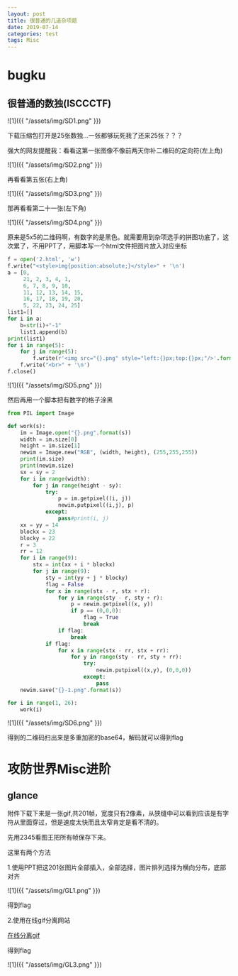 ```yaml
---
layout: post
title: 很普通的几道杂项题
date: 2019-07-14
categories: test
tags: Misc
---
```


# bugku

## 很普通的数独(ISCCCTF)

![1]({{ "/assets/img/SD1.png" }})

下载压缩包打开是25张数独...一张都够玩死我了还来25张？？？

强大的网友提醒我：看看这第一张图像不像前两天你补二维码的定向符(左上角)

![1]({{ "/assets/img/SD2.png" }})

再看看第五张(右上角)

![1]({{ "/assets/img/SD3.png" }})

那再看看第二十一张(左下角)

![1]({{ "/assets/img/SD4.png" }})

原来是5x5的二维码啊，有数字的是黑色。就需要用到杂项选手的拼图功底了，这次累了，不用PPT了，用脚本写一个html文件把图片放入对应坐标

``` python
f = open('2.html', 'w')
f.write("<style>img{position:absolute;}</style>" + '\n')
a = [0,
     21, 2, 3, 4, 1,
     6, 7, 8, 9, 10,
     11, 12, 13, 14, 15,
     16, 17, 18, 19, 20,
     5, 22, 23, 24, 25]
list1=[]
for i in a:
	b=str(i)+"-1"
	list1.append(b)
print(list1)
for i in range(5):
    for j in range(5):
        f.write(r'<img src="{}.png" style="left:{}px;top:{}px;"/>'.format(list1[i * 5 + j + 1], j * 208, i * 199))
    f.write("<br>" + '\n')
f.close()
```

![1]({{ "/assets/img/SD5.png" }})

然后再用一个脚本把有数字的格子涂黑

``` python
from PIL import Image

def work(s):
	im = Image.open("{}.png".format(s))
	width = im.size[0]
	height = im.size[1]
	newim = Image.new("RGB", (width, height), (255,255,255))
	print(im.size)
	print(newim.size)
	sx = sy = 2
	for i in range(width):
		for j in range(height - sy):
			try:
				p = im.getpixel((i, j))
				newim.putpixel((i,j), p)
			except:
				pass#print(i, j)
	xx = yy = 14
	blockx = 23
	blocky = 22
	r = 3
	rr = 12
	for i in range(9):
		stx = int(xx + i * blockx)
		for j in range(9):
			sty = int(yy + j * blocky)
			flag = False
			for x in range(stx - r, stx + r):
				for y in range(sty - r, sty + r):
					p = newim.getpixel((x, y))
					if p == (0,0,0):
						flag = True
						break
				if flag:
					break
			if flag:
				for x in range(stx - rr, stx + rr):
					for y in range(sty - rr, sty + rr):
						try:
							newim.putpixel((x,y), (0,0,0))
						except:
							pass
	newim.save("{}-1.png".format(s))

for i in range(1, 26):
	work(i)
```

![1]({{ "/assets/img/SD6.png" }})

得到的二维码扫出来是多重加密的base64，解码就可以得到flag

# 攻防世界Misc进阶

## glance

附件下载下来是一张gif,共201帧，宽度只有2像素，从狭缝中可以看到应该是有字符从里面穿过，但是速度太快而且太窄肯定是看不清的。

先用2345看图王把所有帧保存下来。

这里有两个方法

1.使用PPT把这201张图片全部插入，全部选择，图片排列选择为横向分布，底部对齐

![1]({{ "/assets/img/GL1.png" }})

得到flag

2.使用在线gif分离网站

<a href="https://ezgif.com/split/" target="_blank">在线分离gif</a>

得到flag

![1]({{ "/assets/img/GL3.png" }})
































